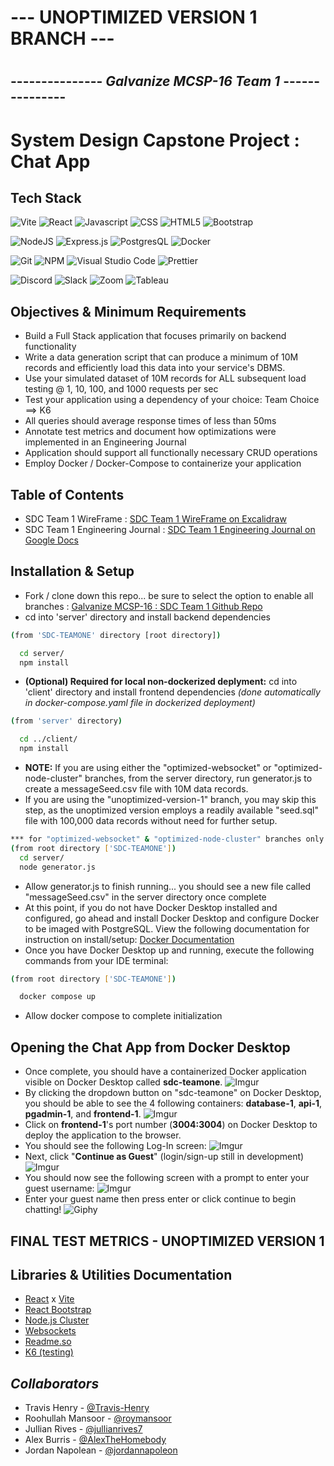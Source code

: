 # --- **UNOPTIMIZED VERSION 1 BRANCH** ---

#

## --------------- _Galvanize MCSP-16 Team 1_ ---------------

# System Design Capstone Project : Chat App

## Tech Stack

![Vite](https://camo.githubusercontent.com/c1ee3046774b3a0f6165dbe7f4e8a323f583f21e48d60a4dba8edb49fc2463bc/68747470733a2f2f696d672e736869656c64732e696f2f62616467652f566974652d4237334246453f7374796c653d666f722d7468652d6261646765266c6f676f3d76697465266c6f676f436f6c6f723d464644363245)
![React](https://camo.githubusercontent.com/ab4c3c731a174a63df861f7b118d6c8a6c52040a021a552628db877bd518fe84/68747470733a2f2f696d672e736869656c64732e696f2f62616467652f72656163742d2532333230323332612e7376673f7374796c653d666f722d7468652d6261646765266c6f676f3d7265616374266c6f676f436f6c6f723d253233363144414642)
![Javascript](https://camo.githubusercontent.com/93c855ae825c1757f3426f05a05f4949d3b786c5b22d0edb53143a9e8f8499f6/68747470733a2f2f696d672e736869656c64732e696f2f62616467652f4a6176615363726970742d3332333333303f7374796c653d666f722d7468652d6261646765266c6f676f3d6a617661736372697074266c6f676f436f6c6f723d463744463145)
![CSS](https://camo.githubusercontent.com/e6b67b27998fca3bccf4c0ee479fc8f9de09d91f389cccfbe6cb1e29c10cfbd7/68747470733a2f2f696d672e736869656c64732e696f2f62616467652f637373332d2532333135373242362e7376673f7374796c653d666f722d7468652d6261646765266c6f676f3d63737333266c6f676f436f6c6f723d7768697465)
![HTML5](https://camo.githubusercontent.com/49fbb99f92674cc6825349b154b65aaf4064aec465d61e8e1f9fb99da3d922a1/68747470733a2f2f696d672e736869656c64732e696f2f62616467652f68746d6c352d2532334533344632362e7376673f7374796c653d666f722d7468652d6261646765266c6f676f3d68746d6c35266c6f676f436f6c6f723d7768697465)
![Bootstrap](https://camo.githubusercontent.com/b13ed67c809178963ce9d538175b02649800772be1ce0cb02da5879e5614e236/68747470733a2f2f696d672e736869656c64732e696f2f62616467652f426f6f7473747261702d3536334437433f7374796c653d666f722d7468652d6261646765266c6f676f3d626f6f747374726170266c6f676f436f6c6f723d7768697465)

![NodeJS](https://img.shields.io/badge/node.js-6DA55F?style=for-the-badge&logo=node.js&logoColor=white)
![Express.js](https://img.shields.io/badge/Express.js-000000?style=for-the-badge&logo=express&logoColor=white)
![PostgresQL](https://camo.githubusercontent.com/29e7fc6c62f61f432d3852fbfa4190ff07f397ca3bde27a8196bcd5beae3ff77/68747470733a2f2f696d672e736869656c64732e696f2f62616467652f706f7374677265732d2532333331363139322e7376673f7374796c653d666f722d7468652d6261646765266c6f676f3d706f737467726573716c266c6f676f436f6c6f723d7768697465)
![Docker](https://camo.githubusercontent.com/63350538fde994bc287ccd4908809301e157980e6564bf78d2c5cec22c0a5914/68747470733a2f2f696d672e736869656c64732e696f2f62616467652f446f636b65722d3243413545303f7374796c653d666f722d7468652d6261646765266c6f676f3d646f636b6572266c6f676f436f6c6f723d7768697465)

![Git](https://img.shields.io/badge/git-%23F05033.svg?style=for-the-badge&logo=git&logoColor=white)
![NPM](https://img.shields.io/badge/NPM-%23000000.svg?style=for-the-badge&logo=npm&logoColor=white)
![Visual Studio Code](https://img.shields.io/badge/Visual_Studio_Code-0078D4?style=for-the-badge&logo=visual%20studio%20code&logoColor=white)
![Prettier](https://img.shields.io/badge/prettier-1A2C34?style=for-the-badge&logo=prettier&logoColor=F7BA3E)

![Discord](https://camo.githubusercontent.com/f868f43f3c084669121e55e633ca5c3e11d382872ab7db663789f5c736c71a43/68747470733a2f2f696d672e736869656c64732e696f2f62616467652f446973636f72642d3538363546323f7374796c653d666f722d7468652d6261646765266c6f676f3d646973636f7264266c6f676f436f6c6f723d7768697465)
![Slack](https://camo.githubusercontent.com/870d2945e15dde83583f64ea1f3f4471702e45bf30fa884412da74cb7731ae42/68747470733a2f2f696d672e736869656c64732e696f2f62616467652f536c61636b2d3441313534423f7374796c653d666f722d7468652d6261646765266c6f676f3d736c61636b266c6f676f436f6c6f723d7768697465)
![Zoom](https://camo.githubusercontent.com/c6c90c4d74d5fad08da3e2c31c556ea8a8b45a6bd5756b6e49111d9825cde56f/68747470733a2f2f696d672e736869656c64732e696f2f62616467652f5a6f6f6d2d3244384346463f7374796c653d666f722d7468652d6261646765266c6f676f3d7a6f6f6d266c6f676f436f6c6f723d7768697465)
![Tableau](https://img.shields.io/badge/Tableau-E97627?style=for-the-badge&logo=Tableau&logoColor=white)

## Objectives & Minimum Requirements

- Build a Full Stack application that focuses primarily on backend functionality
- Write a data generation script that can produce a minimum of 10M records and efficiently load this data into your service's DBMS.
- Use your simulated dataset of 10M records for ALL subsequent load testing @ 1, 10, 100, and 1000 requests per sec
- Test your application using a dependency of your choice: Team Choice ==> K6
- All queries should average response times of less than 50ms
- Annotate test metrics and document how optimizations were implemented in an Engineering Journal
- Application should support all functionally necessary CRUD operations
- Employ Docker / Docker-Compose to containerize your application

## Table of Contents

- SDC Team 1 WireFrame : [SDC Team 1 WireFrame on Excalidraw](https://excalidraw.com/#room=19aa54a68a022c7bd9e9,j4Q5_0P1jB8n5MzRsVAGtw)
- SDC Team 1 Engineering Journal : [SDC Team 1 Engineering Journal on Google Docs](https://docs.google.com/document/d/1eNKsl3RL-T28ZJfyVXV6WvXX8Ul3G7UjX-xvjJWjZjY/edit#)

## Installation & Setup

- Fork / clone down this repo... be sure to select the option to enable all branches : [Galvanize MCSP-16 : SDC Team 1 Github Repo](https://github.com/Jam-Jet/SDC-TeamOne)
- cd into 'server' directory and install backend dependencies

```bash
(from 'SDC-TEAMONE' directory [root directory])

  cd server/
  npm install
```

- **(Optional) Required for local non-dockerized deplyment:** cd into 'client' directory and install frontend dependencies _(done automatically in docker-compose.yaml file in dockerized deployment)_

```bash
(from 'server' directory)

  cd ../client/
  npm install
```

- **NOTE:** If you are using either the "optimized-websocket" or "optimized-node-cluster" branches, from the server directory, run generator.js to create a messageSeed.csv file with 10M data records.
- If you are using the "unoptimized-version-1" branch, you may skip this step, as the unoptimized version employs a readily available "seed.sql" file with 100,000 data records without need for further setup.

```bash
*** for "optimized-websocket" & "optimized-node-cluster" branches only ***
(from root directory ['SDC-TEAMONE'])
  cd server/
  node generator.js

```

- Allow generator.js to finish running... you should see a new file called "messageSeed.csv" in the server directory once complete
- At this point, if you do not have Docker Desktop installed and configured, go ahead and install Docker Desktop and configure Docker to be imaged with PostgreSQL. View the following documentation for instruction on install/setup: [Docker Documentation](https://docs.docker.com/)
- Once you have Docker Desktop up and running, execute the following commands from your IDE terminal:

```bash
(from root directory ['SDC-TEAMONE'])

  docker compose up

```

- Allow docker compose to complete initialization

## Opening the Chat App from Docker Desktop

- Once complete, you should have a containerized Docker application visible on Docker Desktop called **sdc-teamone**.
  ![Imgur](https://i.imgur.com/yezyCQj.png)
- By clicking the dropdown button on "sdc-teamone" on Docker Desktop, you should be able to see the 4 following containers: **database-1**, **api-1**, **pgadmin-1**, and **frontend-1**.
  ![Imgur](https://i.imgur.com/ywwQcSS.png)
- Click on **frontend-1**'s port number (**3004:3004**) on Docker Desktop to deploy the application to the browser.
- You should see the following Log-In screen:
  ![Imgur](https://i.imgur.com/4jinP5H.png)
- Next, click "**Continue as Guest**" (login/sign-up still in development)
  ![Imgur](https://i.imgur.com/q8icJXG.gif)
- You should now see the following screen with a prompt to enter your guest username:
  ![Imgur](https://i.imgur.com/CEvUkJX.png)
- Enter your guest name then press enter or click continue to begin chatting!
  ![Giphy](https://i.imgur.com/euM0z1w.gif)

## FINAL TEST METRICS - UNOPTIMIZED VERSION 1

## Libraries & Utilities Documentation

- [React](https://reactjs.org/) x [Vite](https://vitejs.dev/)
- [React Bootstrap](https://react-bootstrap.github.io/)
- [Node.js Cluster](https://nodejs.org/api/cluster.html)
- [Websockets](https://developer.mozilla.org/en-US/docs/Web/API/WebSockets_API)
- [Readme.so](https://readme.so)
- [K6 (testing)](https://k6.io/)

## _Collaborators_

- Travis Henry - [@Travis-Henry](https://github.com/Travis-Henry)
- Roohullah Mansoor - [@roymansoor](https://github.com/roymansoor)
- Jullian Rives - [@jullianrives7](https://github.com/jullianrives7)
- Alex Burris - [@AlexTheHomebody](https://github.com/AlexTheHomebody)
- Jordan Napolean - [@jordannapoleon](https://github.com/jordannapoleon)
